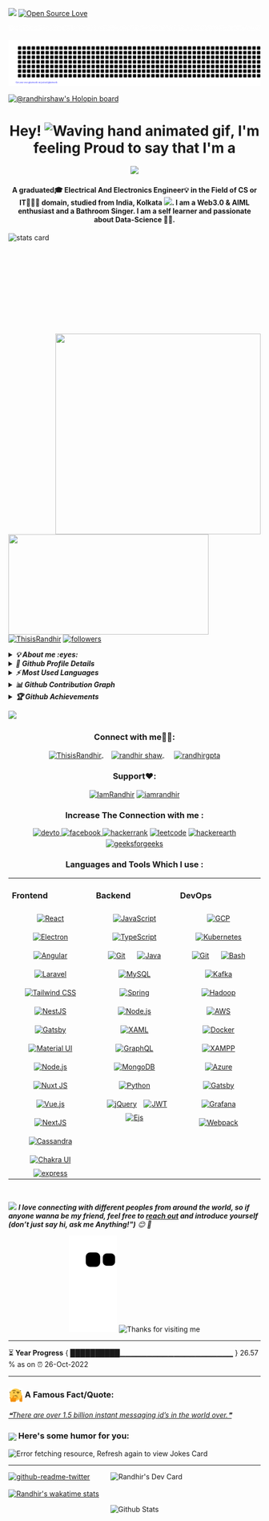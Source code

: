 ![](https://komarev.com/ghpvc/?username=randhirshaw&style=plastic)
[![Open Source Love](https://badges.frapsoft.com/os/v2/open-source.svg?v=103)](https://github.com/randhirshaw)

![Hello](Hello.gif)
<p align="center"> <img src="gitartwork.svg"> </p>

[![@randhirshaw's Holopin board](https://holopin.me/randhirshaw)](https://holopin.io/@randhirshaw)

<h1 align="center"> Hey! <img src="https://raw.githubusercontent.com/nixin72/nixin72/master/wave.gif" alt="Waving hand animated gif" height="45" width="45" />, I'm feeling Proud to say that I'm a
</h1>

<p align="center"> <img src="https://readme-typing-svg.herokuapp.com/?lines=Java%20Full%20Stack%20Developer;And%20Self%20taught%20Python%20Programmer&center=true&width=500&height=50"> </p>

<h4 align="center"> A graduated🎓 Electrical And Electronics Engineer💡 in the Field of CS or IT👨🏽‍💻 domain, studied from India, Kolkata <img src="https://media3.giphy.com/media/9Gnbm29r7ftUA/giphy.gif?cid=ecf05e47fukjq9m5qmytezvwv70g5n3tafh00x32klperzza&rid=giphy.gif&ct=g" width="45">. I am a Web3.0 & AIML enthusiast and a Bathroom Singer. I am a self learner and passionate about Data-Science 🤖👾. </h4>

<p> <a href="https://github.com/randhirshaw">
<img align= "left" alt= "stats card" height="200px" width="400" src="https://github-readme-streak-stats.herokuapp.com/?user=randhirshaw&theme=radical"> </a> <img align="right" height="400" width="410" src="https://media.giphy.com/media/H9ZY4hmRUV9gDN8npb/giphy.gif"> 
<img align= "left" height="200px" width="400" src="https://github-readme-stats.vercel.app/api?username=randhirshaw&count_private=true&theme=radical&show_icons=true">
</p>

<p align="left"> <a href="https://twitter.com/ThisisRandhir" target="blank"> <img title="Follow me on Twitter" src="https://img.shields.io/twitter/follow/ThisisRandhir?logo=twitter&style=for-the-badge" alt="ThisisRandhir" /></a> 
<a href="https://github.com/randhirshaw"> <img alt="followers" title="Follow me on Github" src="https://img.shields.io/github/followers/randhirshaw?color=236ad3&labelColor=1155ba&style=for-the-badge&logo=github&label=Follow" /></a>
</p>

<details>        <summary><i><b>💡 About me :eyes:</b></i></summary>
         
- 🔭 I’m currently working on Myself😎👻
- 🌱 I’m currently learning Data Structures & Algorithms.
- 💬 Ask me about: tech, memes, webseries
- 🥅 2022 Goals: Contribute more to Open Source projects
- 👯 I’m looking to collaborate with new project ideas
- 📫 How to reach me **randhirshaw10@gmail.com**🔝
- 😄 Pronouns: he/him
- ⚡ Fun fact - **I think that I can sing well XD 😂!** 
</details>
<details>         <summary><i><b>🔎 Github Profile Details</b></i></summary>
<p align="center"><img height="180em" src="https://github-profile-summary-cards.vercel.app/api/cards/profile-details?username=randhirshaw&theme=monokai" alt="randhirshaw" align = "center"/></p>
</details>
<details>         <summary><i><b>⚡ Most Used Languages</b></i></summary>
<p align="center"><img height="170em" src="https://github-readme-stats.vercel.app/api/top-langs?username=randhirshaw&count_private=true&layout=compact&theme=radical&show_icons=true" alt="randhirshaw" align = "center"/></p>
<b>Note:</b> Top languages is only a metric of the language's of my public code and doesn't reflect experience or skill level.
</details>
<details>         <summary><i><b>📊 Github Contribution Graph</b></i></summary>
<p align="center"> <a href="https://github.com/randhirshaw/github-readme-activity-graph"><img alt="Randhir's Activity Graph" src="https://activity-graph.herokuapp.com/graph?username=randhirshaw&bg_color=0D1117&color=5BCDEC&line=5BCDEC&point=FFFFFF&hide_border=true" /> </a></p>
</details>
<details>         <summary><i><b>🏆 Github Achievements</b></i></summary>
<p align="center"> <a href="https://github.com/randhirshaw"><img src="https://github-profile-trophy.vercel.app/?username=randhirshaw&margin-w=5&theme=radical" alt="randhirshaw" /></a> </p>
</details>

<a><img src="https://user-images.githubusercontent.com/73097560/115834477-dbab4500-a447-11eb-908a-139a6edaec5c.gif"></a>

<h3 align="center">Connect with me🤗🤝:</h3>

<p align="center">
<a href="https://twitter.com/ThisisRandhir" target="blank"> <img align="center" src="https://img.icons8.com/cute-clipart/64/000000/twitter.png" alt="ThisisRandhir" height="50" width="50" /> </a> &nbsp;&nbsp;&nbsp; 
<a href="https://www.linkedin.com/in/randhirshaw/" target="blank"> <img align="center" src="https://img.icons8.com/cute-clipart/64/000000/linkedin.png" alt="randhir shaw" height="50" width="50" /> </a>&nbsp;&nbsp;&nbsp;&nbsp;
<a href="https://instagram.com/randhirgpta" target="blank"> <img align="center" src="https://img.icons8.com/cute-clipart/64/000000/instagram-new.png" alt="randhirgpta" height="50" width="50" /></a>
</p>

<h3 align="center">Support❤️:</h3>
<p align="center">
<a href="https://www.buymeacoffee.com/IamRandhir"> <img align="center" src="https://cdn.buymeacoffee.com/buttons/v2/default-yellow.png" height="50" width="210" alt="IamRandhir" /></a>
<a href="https://ko-fi.com/iamrandhir"> <img align="center" src="https://cdn.ko-fi.com/cdn/kofi3.png?v=3" height="50" width="210" alt="iamrandhir" /> </a>
</p>

<h3 align="center">Increase The Connection with me :</h3>
<!-- Badges template - https://github.com/badges/shields -->
<p align="center">
<a href="https://dev.to/randhirshaw" target="_blank">
<img src=https://img.shields.io/badge/dev.to-%2308090A.svg?&style=for-the-badge&logo=dev.to&logoColor=white alt=devto style="margin-bottom: 5px;" />
</a>
<a href="https://www.facebook.com/IamRandhir" target="_blank">
<img src=https://img.shields.io/badge/facebook-%232E87FB.svg?&style=for-the-badge&logo=facebook&logoColor=white alt=facebook style="margin-bottom: 5px;" />
</a>
<a href="https://www.hackerrank.com/iamrandhir"><img alt="hackerrank" title="hackerrank" src="https://img.shields.io/badge/-hackerrank-0ec950?style=for-the-badge&logo=hackerrank&logoColor=white" /></a>       
<a href="https://www.leetcode.com/randhirshaw" target="_blank">
<img alt="leetcode" title="Leetcode" src="https://img.shields.io/badge/-Leetcode-%23000000.svg?style=for-the-badge&logo=leetcode&logoColor=white"/></a> 
<a href="https://www.hackerearth.com/@ThisisRandhir"><img alt="hackerearth" title="hackerearth" src="https://img.shields.io/badge/-hackerearth-935F31?style=for-the-badge&logo=hackerearth&logoColor=white" /></a>
<a href="https://auth.geeksforgeeks.org/user/randhirshaw/profile"><img alt="geeksforgeeks" title="geeksforgeeks" src="https://img.shields.io/badge/-geeksforgeeks-%2324292e.svg?style=for-the-badge&logo=geeksforgeeks&logoColor=white"/></a>
</p>

<h3 align="center">Languages and Tools Which I use :</h3>

<table><tr><td valign="top" width="33%">



### Frontend  
<div align="center">  
<a href="https://reactjs.org/" target="_blank"><img style="margin: 10px" src="https://profilinator.rishav.dev/skills-assets/react-original-wordmark.svg" alt="React" height="50" /></a>  
<a href="https://www.electronjs.org/" target="_blank"><img style="margin: 10px" src="https://profilinator.rishav.dev/skills-assets/electron-original.svg" alt="Electron" height="50" /></a>  
<a href="https://angular.io/" target="_blank"><img style="margin: 10px" src="https://profilinator.rishav.dev/skills-assets/angularjs-original.svg" alt="Angular" height="50" /></a>  
<a href="https://laravel.com/" target="_blank"><img style="margin: 10px" src="https://profilinator.rishav.dev/skills-assets/laravel-plain-wordmark.svg" alt="Laravel" height="50" /></a>  
<a href="https://www.tailwindcss.com/" target="_blank"><img style="margin: 10px" src="https://profilinator.rishav.dev/skills-assets/tailwindcss.svg" alt="Tailwind CSS" height="50" /></a>  
<a href="https://nestjs.com/" target="_blank"><img style="margin: 10px" src="https://profilinator.rishav.dev/skills-assets/nestjs.svg" alt="NestJS" height="50" /></a>  
<a href="https://www.gatsbyjs.com/" target="_blank"><img style="margin: 10px" src="https://profilinator.rishav.dev/skills-assets/gatsby.png" alt="Gatsby" height="50" /></a>  
<a href="https://mui.com/" target="_blank"><img style="margin: 10px" src="https://profilinator.rishav.dev/skills-assets/mui.png" alt="Material UI" height="50" /></a>  
<a href="https://nodejs.org/" target="_blank"><img style="margin: 10px" src="https://profilinator.rishav.dev/skills-assets/nodejs-original-wordmark.svg" alt="Node.js" height="50" /></a>  
<a href="https://nuxtjs.org/" target="_blank"><img style="margin: 10px" src="https://profilinator.rishav.dev/skills-assets/nuxt.png" alt="Nuxt JS" height="50" /></a>  
<a href="https://vuejs.org/" target="_blank"><img style="margin: 10px" src="https://profilinator.rishav.dev/skills-assets/vuejs-original-wordmark.svg" alt="Vue.js" height="50" /></a>  
<a href="https://nextjs.org/" target="_blank"><img style="margin: 10px" src="https://profilinator.rishav.dev/skills-assets/nextjs.png" alt="NextJS" height="50" /></a>  
<a href="https://cassandra.apache.org/_/index.html" target="_blank"><img style="margin: 10px" src="https://profilinator.rishav.dev/skills-assets/apache_cassandra-icon.svg" alt="Cassandra" height="50" /></a>  
<a href="https://chakra-ui.com/" target="_blank"><img style="margin: 10px" src="https://profilinator.rishav.dev/skills-assets/chakraui.png" alt="Chakra UI" height="50" /></a>  
<a href="https://expressjs.com" target="_blank" title ="Express.js"> <img src="https://cdn.buttercms.com/8am8PZECScDawQa33Lv2" alt="express" width="50" height="50" /> </a>
         
</div>

</td><td valign="top" width="33%">



### Backend  
<div align="center">  
<a href="https://www.javascript.com/" target="_blank"><img style="margin: 10px" src="https://profilinator.rishav.dev/skills-assets/javascript-original.svg" alt="JavaScript" height="50" /></a>  
<a href="https://www.typescriptlang.org/" target="_blank"><img style="margin: 10px" src="https://profilinator.rishav.dev/skills-assets/typescript-original.svg" alt="TypeScript" height="50" /></a>   
<a href="https://github.com/" target="_blank"><img style="margin: 10px" src="https://profilinator.rishav.dev/skills-assets/git-scm-icon.svg" alt="Git" height="50" /></a>  
<a href="https://www.java.com/" target="_blank"><img style="margin: 10px" src="https://profilinator.rishav.dev/skills-assets/java-original-wordmark.svg" alt="Java" height="50" /></a>  
<a href="https://www.mysql.com/" target="_blank"><img style="margin: 10px" src="https://profilinator.rishav.dev/skills-assets/mysql-original-wordmark.svg" alt="MySQL" height="50" /></a>  
<a href="https://docs.spring.io/spring-framework/docs/3.0.x/reference/expressions.html#:~:text=The%20Spring%20Expression%20Language%20(SpEL,and%20basic%20string%20templating%20functionality." target="_blank"><img style="margin: 10px" src="https://profilinator.rishav.dev/skills-assets/springio-icon.svg" alt="Spring" height="50" /></a>  
<a href="https://nodejs.org/" target="_blank"><img style="margin: 10px" src="https://profilinator.rishav.dev/skills-assets/nodejs-original-wordmark.svg" alt="Node.js" height="50" /></a>  
<a href="https://docs.microsoft.com/en-us/dotnet/desktop/wpf/xaml/" target="_blank"><img style="margin: 10px" src="https://profilinator.rishav.dev/skills-assets/xaml.png" alt="XAML" height="50" /></a>  
<a href="https://graphql.org/" target="_blank"><img style="margin: 10px" src="https://profilinator.rishav.dev/skills-assets/graphql.png" alt="GraphQL" height="50" /></a>  
<a href="https://www.mongodb.com/" target="_blank"><img style="margin: 10px" src="https://profilinator.rishav.dev/skills-assets/mongodb-original-wordmark.svg" alt="MongoDB" height="50" /></a>  
<a href="https://www.python.org/" target="_blank"><img style="margin: 10px" src="https://profilinator.rishav.dev/skills-assets/python-original.svg" alt="Python" height="50" /></a>  
<a href="https://jquery.com/" target="_blank"><img style="margin: 10px" src="https://profilinator.rishav.dev/skills-assets/jquery.png" alt="jQuery" height="50" /></a> 
<a href="https://jwt.io/" target="_blank" title ="JWT"> <img src="https://jwt.io/img/pic_logo.svg" alt="JWT" width="50" height="50" /> </a>
<a href="https://ejs.co/" target="_blank" title ="EJS"> <img src="https://cdn.icon-icons.com/icons2/2107/PNG/512/file_type_ejs_icon_130626.png" alt="Ejs" width="50"  height="50" /> </a>
</div>
      

</td><td valign="top" width="33%">



### DevOps  
<div align="center">  
<a href="https://cloud.google.com/" target="_blank"><img style="margin: 10px" src="https://profilinator.rishav.dev/skills-assets/google_cloud-icon.svg" alt="GCP" height="50" /></a>  
<a href="https://kubernetes.io/" target="_blank"><img style="margin: 10px" src="https://profilinator.rishav.dev/skills-assets/kubernetes-icon.svg" alt="Kubernetes" height="50" /></a>  
<a href="https://github.com/" target="_blank"><img style="margin: 10px" src="https://profilinator.rishav.dev/skills-assets/git-scm-icon.svg" alt="Git" height="50" /></a>  
<a href="https://www.gnu.org/software/bash/" target="_blank"><img style="margin: 10px" src="https://profilinator.rishav.dev/skills-assets/gnu_bash-icon.svg" alt="Bash" height="50" /></a>  
<a href="https://kafka.apache.org/" target="_blank"><img style="margin: 10px" src="https://profilinator.rishav.dev/skills-assets/apache_kafka-icon.svg" alt="Kafka" height="50" /></a>  
<a href="https://hadoop.apache.org/" target="_blank"><img style="margin: 10px" src="https://profilinator.rishav.dev/skills-assets/apache_hadoop-icon.svg" alt="Hadoop" height="50" /></a>  
<a href="https://aws.amazon.com/" target="_blank"><img style="margin: 10px" src="https://profilinator.rishav.dev/skills-assets/amazonwebservices-original-wordmark.svg" alt="AWS" height="50" /></a>  
<a href="https://www.docker.com/" target="_blank"><img style="margin: 10px" src="https://profilinator.rishav.dev/skills-assets/docker-original-wordmark.svg" alt="Docker" height="50" /></a>  
<a href="https://www.apachefriends.org/" target="_blank"><img style="margin: 10px" src="https://profilinator.rishav.dev/skills-assets/xampp.png" alt="XAMPP" height="50" /></a>  
<a href="https://azure.microsoft.com/en-in/" target="_blank"><img style="margin: 10px" src="https://profilinator.rishav.dev/skills-assets/microsoft_azure-icon.svg" alt="Azure" height="50" /></a>  
<a href="https://www.gatsbyjs.com/" target="_blank"><img style="margin: 10px" src="https://profilinator.rishav.dev/skills-assets/gatsby.png" alt="Gatsby" height="50" /></a>  
<a href="https://grafana.com/" target="_blank"><img style="margin: 10px" src="https://profilinator.rishav.dev/skills-assets/grafana.png" alt="Grafana" height="50" /></a>  
<a href="https://webpack.js.org/" target="_blank"><img style="margin: 10px" src="https://profilinator.rishav.dev/skills-assets/webpack-original.svg" alt="Webpack" height="50" /></a>  
</div>

</td></tr></table>  

<br/>  


<img src="https://media.giphy.com/media/LnQjpWaON8nhr21vNW/giphy.gif" width="60"> <em><b>I love connecting with different peoples from around the world, so if anyone wanna be my friend, feel free to [reach out](https://www.linkedin.com/in/randhirshaw/) and introduce yourself (don’t just say hi, ask me Anything!")</b> 😊 💜</em>
<p align="center"> <img src="https://github.com/randhirshaw/randhirshaw/raw/output/github-contribution-grid-snake.svg" alt="snake">
<img height="120" alt="Thanks for visiting me" width="100%" src="https://raw.githubusercontent.com/BrunnerLivio/brunnerlivio/master/images/marquee.svg" />
</p>

---
<!--START_SECTION:waka-->



<!--END_SECTION:waka-->

⏳ **Year Progress** { ██████████▁▁▁▁▁▁▁▁▁▁▁▁▁▁▁▁▁▁▁▁▁ } 26.57 % as on ⏰ 26-Oct-2022

---

### <img align="center" width="29px" src="fact.gif"> A Famous Fact/Quote:
<a href="https://github.com/marketplace/actions/quote-readme">
<!--STARTS_HERE_QUOTE_README-->
<i>❝There are over 1.5 billion instant messaging id’s in the world over.❞</i>
<!--ENDS_HERE_QUOTE_README-->
</a>

### <img align ='center' src='https://media2.giphy.com/media/UQDSBzfyiBKvgFcSTw/giphy.gif?cid=ecf05e47p3cd513axbek3f56ti3jzizq8hincw20jauyyfyw&rid=giphy.gif' width ='29px'> Here's some humor for you:
<img src="https://readme-jokes.vercel.app/api" alt="Error fetching resource, Refresh again to view Jokes Card" />

---
<!-- <a href="https://app.daily.dev/randhirshaw"><img align="right" src="https://github.com/randhirshaw/randhirshaw/blob/master/devcard.svg" width="300" alt="Randhir's Dev Card"/></a> -->
<a href="https://app.daily.dev/randhirshaw"><img align="right" src="https://api.daily.dev/devcards/014fa0c02f094c3caac5818f8532a470.png?r=f6e" width="300" alt="Randhir's Dev Card"/></a>

[![github-readme-twitter](https://github-readme-twitter.gazf.vercel.app/api?id=ThisisRandhir&layout=wide)](https://github.com/ThisisRandhir/github-readme-twitter)
<br/>   
[![Randhir's wakatime stats](https://github-readme-stats.vercel.app/api/wakatime?username=IamRandhir)](https://github.com/randhirshaw/github-readme-stats)

<p align="center">
        <img src="https://raw.githubusercontent.com/bornmay/bornmay/Update/svg/Bottom.svg" alt="Github Stats" />
</p>
<!---
<a href="https://github.com/randhirshaw/randhirshaw/issues/2#issuecomment-new"><img src="images/guestbook.svg"></a> 

<div align="center"><img src="https://randhirshaw.github.io/static/images/spotify-readme-example.svg" /></div>  
<br/>  
<div align="center">
<img src="https://komarev.com/ghpvc/?username=randhirshaw&&style=flat-square" align="center" />
</div>  
<br/>  
<div align="center">
            <a href="https://www.buymeacoffee.com/rishavanand" target="_blank" style="display: inline-block;">
                <img src="https://img.shields.io/badge/Donate-Buy%20Me%20A%20Coffee-orange.svg?style=flat-square" align="center" />
            </a></div>
<div align="center">
<img src="https://randhirshaw.github.io/static/images/greetings.gif" align="center" style="width: 100%" />
</div>
